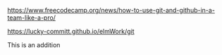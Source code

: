 https://www.freecodecamp.org/news/how-to-use-git-and-github-in-a-team-like-a-pro/

https://lucky-committ.github.io/elmWork/git 

This is an addition